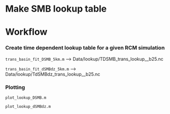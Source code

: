 # Make SMB lookup table

# Workflow
### Create time dependent lookup table for a given RCM simulation

`trans_basin_fit_DSMB_5km.m`
--> Data/lookup/TDSMB_trans_lookup_<scenario>_b25.nc

`trans_basin_fit_dSMBdz_5km.m`
--> Data/lookup/TdSMBdz_trans_lookup_<scenario>_b25.nc

### Plotting
`plot_lookup_DSMB.m`

`plot_lookup_dSMBdz.m`
